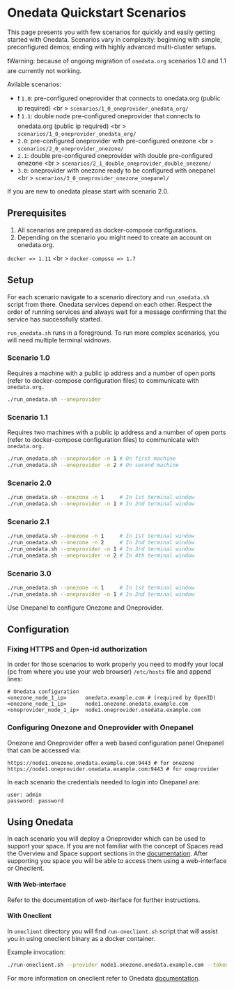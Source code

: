 # Onedata Quickstart Scenarios

This page presents you with few scenarios for quickly and easily getting started with Onedata. 
Scenarios vary in complexity: beginning with simple, preconfigured demos; ending with highly advanced multi-cluster setups.

:heavy_exclamation_mark:Warning: because of ongoing migration of `onedata.org` scenarios 1.0 and 1.1 are currently not working.

Avilable scenarios:

- :heavy_exclamation_mark: `1.0`: pre-configured oneprovider that connects to onedata.org (public ip required) <br \>
    `scenarios/1_0_oneprovider_onedata_org/`
- :heavy_exclamation_mark: `1.1`: double node pre-configured oneprovider that connects to onedata.org (public ip required) <br \>
    `scenarios/1_0_oneprovider_onedata_org/`
- `2.0`: pre-configured oneprovider with pre-configured onezone <br \>
    `scenarios/2_0_oneprovider_onezone/`
- `2.1`: double pre-configured oneprovider with double pre-configured onezone <br \>
    `scenarios/2_1_double_oneprovider_double_onezone/`
- `3.0`: oneprovider with onezone ready to be configured with onepanel <br \>
    `scenarios/3_0_oneprovider_onezone_onepanel/`


If you are new to onedata please start with scenario 2.0. 

## Prerequisites

1. All scenarios are prepared as docker-compose configurations.
2. Depending on the scenario you might need to create an account on onedata.org.


`docker => 1.11` <br \>
`docker-compose => 1.7`

## Setup

For each scenario navigate to a scenario directory and `run_onedata.sh` script from there.
Onedata services depend on each other. Respect the order of running services and always wait for a message confirming that the service has successfully started.

`run_onedata.sh` runs in a foreground. To run more complex scenarios, you will need multiple terminal widnows.
### Scenario 1.0

Requires a machine with a public ip address and a number of open ports (refer to docker-compose configuration files) to communicate with `onedata.org.`

```bash
./run_onedata.sh --oneprovider
```

### Scenario 1.1

Requires two machines with a public ip address and a number of open ports (refer to docker-compose configuration files) to communicate with `onedata.org.`

```bash
./run_onedata.sh --oneprovider -n 1 # On first machine 
./run_onedata.sh --oneprovider -n 2 # On second machine
```

### Scenario 2.0

```bash
./run_onedata.sh --onezone -n 1     # In 1st terminal window
./run_onedata.sh --oneprovider -n 1 # In 2nd terminal window
```

### Scenario 2.1

```bash
./run_onedata.sh --onezone -n 1     # In 1st terminal window
./run_onedata.sh --onezone -n 2     # In 2nd terminal window
./run_onedata.sh --oneprovider -n 1 # In 3rd terminal window
./run_onedata.sh --oneprovider -n 2 # In 4th terminal window
```

### Scenario 3.0

```bash
./run_onedata.sh --onezone -n 1     # In 1st terminal window
./run_onedata.sh --oneprovider -n 1 # In 2nd terminal window
```

Use Onepanel to configure Onezone and Oneprovider.

## Configuration

### Fixing HTTPS and Open-id authorization

In order for those scenarios to work properly you need to modify your local (pc from where you use your web browser) `/etc/hosts` file and append lines:

```
# Onedata configuration
<onezone_node_1_ip>      onedata.example.com # (required by OpenID)
<onezone_node_1_ip>      node1.onezone.onedata.example.com
<oneprovider_node_1_ip>  node1.oneprovider.onedata.example.com
```

### Configuring Onezone and Oneprovider with Onepanel

Onezone and Oneprovider offer a web based configuration panel Onepanel that can be accessed via: 

```
https://node1.onezone.onedata.example.com:9443 # for onezone
https://node1.oneprovider.onedata.example.com:9443 # for oneprovider
```
In each scenario the credentials needed to login into Onepanel are:

```
user: admin
password: password
```
## Using Onedata
In each scenario you will deploy a Oneprovider which can be used to support your space. If you are not familiar with the concept of Spaces read the Overview and Space support sections in the [documentation](https://onedata.org/documentation). After supporting you space you will be able to access them using a web-interface or Oneclient.

#### With Web-interface
Refer to the documentation of web-iterface for further instructions.

#### With Oneclient
In `oneclient` directory you will find `run-oneclient.sh` script that will assist you in using oneclient binary as a docker container. 

Example invocation:

```bash
./run-oneclient.sh --provider node1.onezone.onedata.example.com --token '_Us_MYaSD80YgPpcKfVSLP-Mz3TIqmN1q1vb3qFJ'
```

For more information on oneclient refer to Onedata  [documentation](https://onedata.org/documentation).
